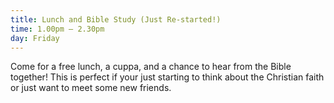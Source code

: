 ```yaml
---
title: Lunch and Bible Study (Just Re-started!)
time: 1.00pm – 2.30pm
day: Friday
---
```

Come for a free lunch, a cuppa, and a chance to hear from the Bible together! This is perfect if your just starting to think about the Christian faith or just want to meet some new friends.